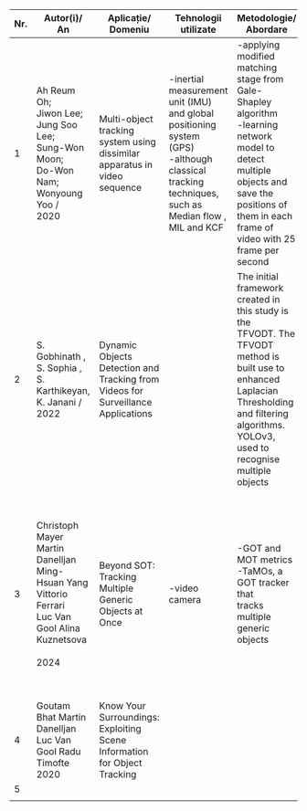 | Nr. | Autor(i)/<br>An                                                                                                | Aplicație/<br>Domeniu                                                               | Tehnologii<br>utilizate                                                                                                                                    | Metodologie/<br>Abordare                                                                                                                                                                                         | Rezultate                                              | Limitări                                                                                                                                                        | Comentarii<br>suplimentare                                                                                                          |
| --- | -------------------------------------------------------------------------------------------------------------- | ----------------------------------------------------------------------------------- | ---------------------------------------------------------------------------------------------------------------------------------------------------------- | ---------------------------------------------------------------------------------------------------------------------------------------------------------------------------------------------------------------- | ------------------------------------------------------ | --------------------------------------------------------------------------------------------------------------------------------------------------------------- | ----------------------------------------------------------------------------------------------------------------------------------- |
| 1   | Ah Reum Oh;<br>Jiwon Lee;<br>Jung Soo Lee;<br>Sung-Won Moon;<br>Do-Won Nam;<br>Wonyoung Yoo /<br>2020          | Multi-object tracking system using dissimilar apparatus in video sequence           | \-inertial measurement unit (IMU) and global<br>positioning system (GPS)<br>\-although classical tracking<br>techniques, such as Median flow , MIL and KCF | \-applying modified matching stage from<br>Gale-Shapley algorithm<br>\-learning<br>network model to detect multiple objects and save the<br>positions of them in each frame of video with 25 frame per<br>second | Tracking on frames the footballers of a football match | \-limitations of accuracy and processing<br>speed                                                                                                               | WE LOVE FOOTBALL<br>There is an extended approach for multi-object tracking system using visual and non-visual data simultaneously. |
| 2   | S. Gobhinath ,<br>S. Sophia ,<br>S. Karthikeyan,<br>K. Janani /<br>2022                                        | Dynamic Objects Detection and Tracking from<br>Videos for Surveillance Applications |                                                                                                                                                            | The initial framework created in this study is the<br>TFVODT. The TFVODT method is built use to enhanced<br>Laplacian Thresholding and filtering algorithms.<br>YOLOv3, used to recognise multiple<br>objects    | Car Detection                                          |                                                                                                                                                                 |                                                                                                                                     |
| 3   | Christoph Mayer Martin Danelljan Ming-Hsuan Yang Vittorio Ferrari<br>Luc Van Gool Alina Kuznetsova<br><br>2024 | Beyond SOT: Tracking Multiple Generic Objects at Once                               | \-video camera<br>                                                                                                                                         | \-GOT and MOT metrics<br>\-TaMOs, a GOT tracker that<br>tracks multiple generic objects                                                                                                                          | Tracking movements in a video                          | \-limited to a certain feature resolution<br>\-SOT Methods are limited to track only a single target at<br>once<br>\-limitations of the proposed tracker in Sec |                                                                                                                                     |
| 4   | Goutam Bhat Martin Danelljan Luc Van Gool Radu Timofte<br>2020                                                 | Know Your Surroundings: Exploiting Scene<br>Information for Object Tracking         |                                                                                                                                                            |                                                                                                                                                                                                                  |                                                        |                                                                                                                                                                 |                                                                                                                                     |
| 5   |                                                                                                                |                                                                                     |                                                                                                                                                            |                                                                                                                                                                                                                  |                                                        |                                                                                                                                                                 |                                                                                                                                     |
|     |                                                                                                                |                                                                                     |                                                                                                                                                            |                                                                                                                                                                                                                  |                                                        |                                                                                                                                                                 |
